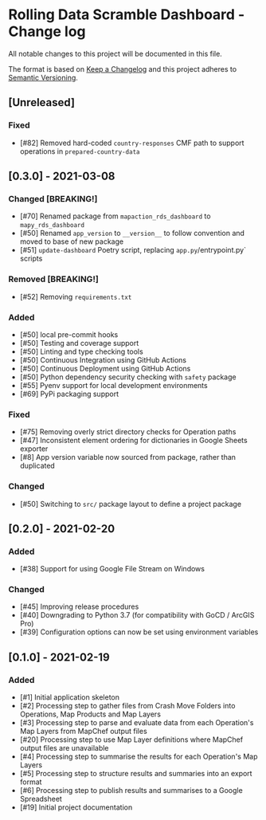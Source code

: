 # Rolling Data Scramble Dashboard - Change log

All notable changes to this project will be documented in this file.

The format is based on [Keep a Changelog](http://keepachangelog.com/en/1.0.0/)
and this project adheres to [Semantic Versioning](http://semver.org/spec/v2.0.0.html).

## [Unreleased]

### Fixed

* [#82] Removed hard-coded `country-responses` CMF path to support operations in `prepared-country-data`

## [0.3.0] - 2021-03-08

### Changed [BREAKING!]

* [#70] Renamed package from `mapaction_rds_dashboard` to `mapy_rds_dashboard`
* [#50] Renamed `app_version` to `__version__` to follow convention and moved to base of new package
* [#51] `update-dashboard` Poetry script, replacing `app.py`/entrypoint.py` scripts

### Removed [BREAKING!]

* [#52] Removing `requirements.txt`

### Added

* [#50] local pre-commit hooks
* [#50] Testing and coverage support
* [#50] Linting and type checking tools
* [#50] Continuous Integration using GitHub Actions
* [#50] Continuous Deployment using GitHub Actions
* [#50] Python dependency security checking with `safety` package
* [#55] Pyenv support for local development environments
* [#69] PyPi packaging support

### Fixed

* [#75] Removing overly strict directory checks for Operation paths
* [#47] Inconsistent element ordering for dictionaries in Google Sheets exporter
* [#8] App version variable now sourced from package, rather than duplicated

### Changed

* [#50] Switching to `src/` package layout to define a project package

## [0.2.0] - 2021-02-20

### Added

* [#38] Support for using Google File Stream on Windows

### Changed

* [#45] Improving release procedures
* [#40] Downgrading to Python 3.7 (for compatibility with GoCD / ArcGIS Pro)
* [#39] Configuration options can now be set using environment variables

## [0.1.0] - 2021-02-19

### Added

* [#1] Initial application skeleton
* [#2] Processing step to gather files from Crash Move Folders into Operations, Map Products and Map Layers
* [#3] Processing step to parse and evaluate data from each Operation's Map Layers from MapChef output files
* [#20] Processing step to use Map Layer definitions where MapChef output files are unavailable
* [#4] Processing step to summarise the results for each Operation's Map Layers
* [#5] Processing step to structure results and summaries into an export format
* [#6] Processing step to publish results and summarises to a Google Spreadsheet
* [#19] Initial project documentation
